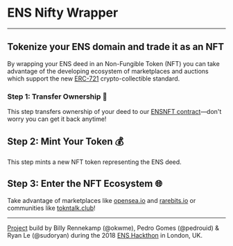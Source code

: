 # ENS Nifty Wrapper
---
## Tokenize your ENS domain and trade it as an NFT

By wrapping your ENS deed in an Non-Fungible Token (NFT) you can take advantage of the developing ecosystem of marketplaces and auctions which support the new [ERC-721](https://erc721.org) crypto-collectible standard.


### Step 1: Transfer Ownership 🔀

This step transfers ownership of your deed to our [ENSNFT contract](https://etherscan.io/address/0xb52511f49f3ed76ad1f77998985ee452f29ba0fd)—don't worry you can get it back anytime!

## Step 2: Mint Your Token 💰

This step mints a new NFT token representing the ENS deed.

## Step 3: Enter the NFT Ecosystem 🌐

Take advantage of marketplaces like [opensea.io](https://opensea.io) and [rarebits.io](https://rarebits.io/) or communities like [tokntalk.club](http://tokntalk.club/)!

---
[Project](https://github.com/ensdomains/hack2018/issues/17) build by Billy Rennekamp (@okwme), Pedro Gomes (@pedrouid) & Ryan Le (@sudoryan) during the 2018 [ENS Hackthon](https://github.com/ensdomains/hack2018/) in London, UK.
